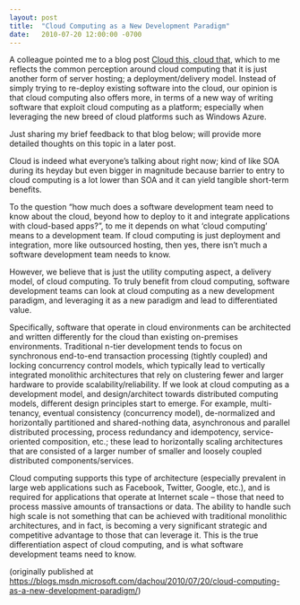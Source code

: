 ```yaml
---
layout: post
title:  "Cloud Computing as a New Development Paradigm"
date:   2010-07-20 12:00:00 -0700
---
```


A colleague pointed me to a blog post [Cloud this, cloud that](http://ztrek.blogspot.com/2010/07/cloud-this-cloud-that.html), which to me reflects the common perception around cloud computing that it is just another form of server hosting; a deployment/delivery model. Instead of simply trying to re-deploy existing software into the cloud, our opinion is that cloud computing also offers more, in terms of a new way of writing software that exploit cloud computing as a platform; especially when leveraging the new breed of cloud platforms such as Windows Azure.

Just sharing my brief feedback to that blog below; will provide more detailed thoughts on this topic in a later post.

Cloud is indeed what everyone’s talking about right now; kind of like SOA during its heyday but even bigger in magnitude because barrier to entry to cloud computing is a lot lower than SOA and it can yield tangible short-term benefits.

To the question “how much does a software development team need to know about the cloud, beyond how to deploy to it and integrate applications with cloud-based apps?”, to me it depends on what ‘cloud computing’ means to a development team. If cloud computing is just deployment and integration, more like outsourced hosting, then yes, there isn’t much a software development team needs to know.

However, we believe that is just the utility computing aspect, a delivery model, of cloud computing. To truly benefit from cloud computing, software development teams can look at cloud computing as a new development paradigm, and leveraging it as a new paradigm and lead to differentiated value.

Specifically, software that operate in cloud environments can be architected and written differently for the cloud than existing on-premises environments. Traditional n-tier development tends to focus on synchronous end-to-end transaction processing (tightly coupled) and locking concurrency control models, which typically lead to vertically integrated monolithic architectures that rely on clustering fewer and larger hardware to provide scalability/reliability. If we look at cloud computing as a development model, and design/architect towards distributed computing models, different design principles start to emerge. For example, multi-tenancy, eventual consistency (concurrency model), de-normalized and horizontally partitioned and shared-nothing data, asynchronous and parallel distributed processing, process redundancy and idempotency, service-oriented composition, etc.; these lead to horizontally scaling architectures that are consisted of a larger number of smaller and loosely coupled distributed components/services.

Cloud computing supports this type of architecture (especially prevalent in large web applications such as Facebook, Twitter, Google, etc.), and is required for applications that operate at Internet scale – those that need to process massive amounts of transactions or data. The ability to handle such high scale is not something that can be achieved with traditional monolithic architectures, and in fact, is becoming a very significant strategic and competitive advantage to those that can leverage it. This is the true differentiation aspect of cloud computing, and is what software development teams need to know.

(originally published at <https://blogs.msdn.microsoft.com/dachou/2010/07/20/cloud-computing-as-a-new-development-paradigm/>)